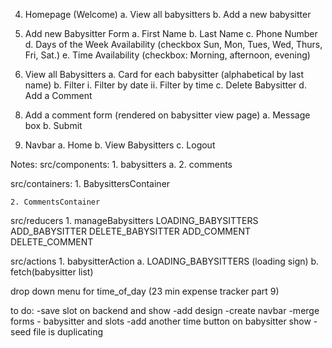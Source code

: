 <!-- 1. Login Screen
    a. Login 
    b. Signup

2. Login Form
    a. email
    b. password

3. Sign Up form
    a. Name
    b. email
    c. password
    d. confirm password -->

4. Homepage (Welcome)
    a. View all babysitters
    b. Add a new babysitter
    <!-- c. View my babysitters (babysitters you used before) -->

5. Add new Babysitter Form
    a. First Name
    b. Last Name
    c. Phone Number
    d. Days of the Week Availability (checkbox Sun, Mon, Tues, Wed, Thurs, Fri, Sat.)
    e. Time Availability (checkbox: Morning, afternoon, evening)


6. View all Babysitters
    a. Card for each babysitter (alphabetical by last name)
    b. Filter 
        i. Filter by date
        ii. Filter by time
    c. Delete Babysitter
    d. Add a Comment
   
    <!-- e. Recommended (thumbs up) ?? -->
<!-- 7. View my babysitters
    a. Cards of babysitters that have checkbox that used -->


8. Add a comment form (rendered on babysitter view page)
    a. Message box
    b. Submit

9. Navbar
    a. Home
    b. View Babysitters
    c. Logout
    


Notes:
src/components:
    1. babysitters
        a. 
    2. comments

src/containers:
    1. BabysittersContainer

    2. CommentsContainer

src/reducers
    1. manageBabysitters
        LOADING_BABYSITTERS
        ADD_BABYSITTER
        DELETE_BABYSITTER
        ADD_COMMENT
        DELETE_COMMENT


src/actions
    1. babysitterAction
        a. LOADING_BABYSITTERS (loading sign)
        b. fetch(babysitter list)



drop down menu for time_of_day (23 min expense tracker part 9)


to do:
-save slot on backend and show
-add design
-create navbar
-merge forms - babysitter and slots
-add another time button on babysitter show
-seed file is duplicating